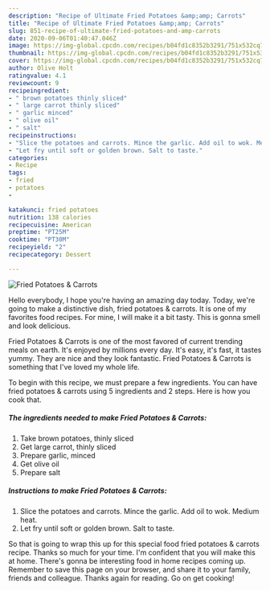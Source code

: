 ```yaml
---
description: "Recipe of Ultimate Fried Potatoes &amp;amp; Carrots"
title: "Recipe of Ultimate Fried Potatoes &amp;amp; Carrots"
slug: 851-recipe-of-ultimate-fried-potatoes-and-amp-carrots
date: 2020-09-06T01:40:47.046Z
image: https://img-global.cpcdn.com/recipes/b04fd1c8352b3291/751x532cq70/fried-potatoes-carrots-recipe-main-photo.jpg
thumbnail: https://img-global.cpcdn.com/recipes/b04fd1c8352b3291/751x532cq70/fried-potatoes-carrots-recipe-main-photo.jpg
cover: https://img-global.cpcdn.com/recipes/b04fd1c8352b3291/751x532cq70/fried-potatoes-carrots-recipe-main-photo.jpg
author: Olive Holt
ratingvalue: 4.1
reviewcount: 9
recipeingredient:
- " brown potatoes thinly sliced"
- " large carrot thinly sliced"
- " garlic minced"
- " olive oil"
- " salt"
recipeinstructions:
- "Slice the potatoes and carrots. Mince the garlic. Add oil to wok. Medium heat."
- "Let fry until soft or golden brown. Salt to taste."
categories:
- Recipe
tags:
- fried
- potatoes
- 

katakunci: fried potatoes  
nutrition: 138 calories
recipecuisine: American
preptime: "PT25M"
cooktime: "PT30M"
recipeyield: "2"
recipecategory: Dessert

---
```



![Fried Potatoes &amp; Carrots](https://img-global.cpcdn.com/recipes/b04fd1c8352b3291/751x532cq70/fried-potatoes-carrots-recipe-main-photo.jpg)

Hello everybody, I hope you're having an amazing day today. Today, we're going to make a distinctive dish, fried potatoes &amp; carrots. It is one of my favorites food recipes. For mine, I will make it a bit tasty. This is gonna smell and look delicious.

Fried Potatoes &amp; Carrots is one of the most favored of current trending meals on earth. It's enjoyed by millions every day. It's easy, it's fast, it tastes yummy. They are nice and they look fantastic. Fried Potatoes &amp; Carrots is something that I've loved my whole life.




To begin with this recipe, we must prepare a few ingredients. You can have fried potatoes &amp; carrots using 5 ingredients and 2 steps. Here is how you cook that.

<!--inarticleads1-->

##### The ingredients needed to make Fried Potatoes &amp; Carrots:

1. Take  brown potatoes, thinly sliced
1. Get  large carrot, thinly sliced
1. Prepare  garlic, minced
1. Get  olive oil
1. Prepare  salt




<!--inarticleads2-->

##### Instructions to make Fried Potatoes &amp; Carrots:

1. Slice the potatoes and carrots. Mince the garlic. Add oil to wok. Medium heat.
1. Let fry until soft or golden brown. Salt to taste.




So that is going to wrap this up for this special food fried potatoes &amp; carrots recipe. Thanks so much for your time. I'm confident that you will make this at home. There's gonna be interesting food in home recipes coming up. Remember to save this page on your browser, and share it to your family, friends and colleague. Thanks again for reading. Go on get cooking!
